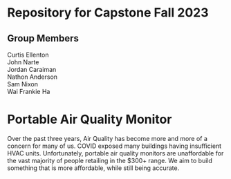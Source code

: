 # Repository for Capstone Fall 2023
## Group Members
Curtis Ellenton <br>
John Narte <br>
Jordan Caraiman <br>
Nathon Anderson <br>
Sam Nixon <br>
Wai Frankie Ha

# Portable Air Quality Monitor
Over the past three years, Air Quality has become more and more of a concern for many of us. COVID exposed many buildings having insufficient HVAC units. Unfortunately, portable air quality monitors are unaffordable for the vast majority of people retailing in the $300+ range. We aim to build something that is more affordable, while still being accurate. 


